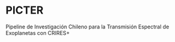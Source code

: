# PICTER
Pipeline de Investigación Chileno para la Transmisión Espectral de Exoplanetas con CRIRES+
